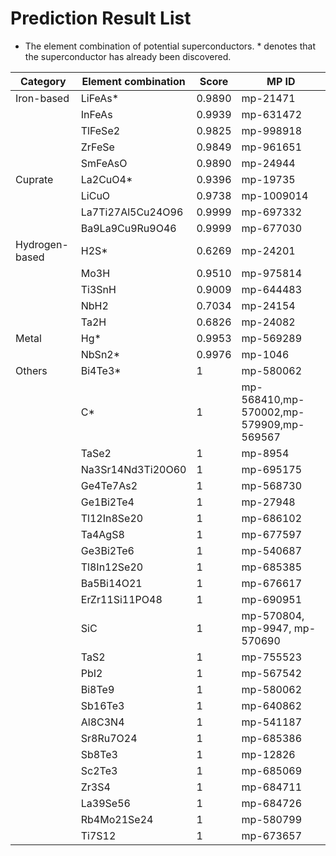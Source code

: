 # Prediction Result List
- The element combination of potential superconductors. * denotes that the superconductor has already been discovered.

|Category|Element combination|Score|MP ID|
|--------|--------|-------|-------|
| Iron-based|LiFeAs* | 0.9890 | mp-21471|
|  | InFeAs | 0.9939| mp-631472|
| | TlFeSe2 | 0.9825|mp-998918|
| | ZrFeSe | 0.9849| mp-961651|
| | SmFeAsO | 0.9890|mp-24944|
|Cuprate | La2CuO4* | 0.9396 | mp-19735|
| | LiCuO | 0.9738 | mp-1009014|
| | La7Ti27Al5Cu24O96 | 0.9999 | mp-697332|
| | Ba9La9Cu9Ru9O46 | 0.9999 | mp-677030|
|Hydrogen-based  | H2S* |  0.6269 | mp-24201|
| | Mo3H |  0.9510 | mp-975814|
| | Ti3SnH |  0.9009| mp-644483|
| | NbH2 |  0.7034 | mp-24154|
| | Ta2H |  0.6826 | mp-24082|
|Metal | Hg* | 0.9953 |  mp-569289|
| | NbSn2* | 0.9976 | mp-1046|
| Others | Bi4Te3* | 1 | mp-580062 |
| |C* | 1  | mp-568410,mp-570002,mp-579909,mp-569567|
| |TaSe2 | 1 | mp-8954 |
| |Na3Sr14Nd3Ti20O60 | 1 | mp-695175 |
| |Ge4Te7As2 | 1  | mp-568730|
| |Ge1Bi2Te4 | 1 | mp-27948 |
| |Tl12In8Se20 | 1 | mp-686102 |
| |Ta4AgS8 | 1  | mp-677597|
| |Ge3Bi2Te6 | 1 | mp-540687 |
| |Tl8In12Se20 | 1 | mp-685385 |
| |Ba5Bi14O21 | 1 | mp-676617 |
| |ErZr11Si11PO48 | 1 | mp-690951 |
| |SiC | 1 | mp-570804, mp-9947, mp-570690|
| |TaS2 | 1 | mp-755523 |
| |PbI2 | 1 | mp-567542 |
| |Bi8Te9 | 1 | mp-580062 |
| |Sb16Te3 | 1 | mp-640862 |
| |Al8C3N4 | 1 | mp-541187 |
| |Sr8Ru7O24 | 1 | mp-685386 |
| |Sb8Te3 | 1 | mp-12826 |
| |Sc2Te3 | 1  | mp-685069 |
| |Zr3S4 | 1  | mp-684711 |
| |La39Se56 | 1 | mp-684726 |
| |Rb4Mo21Se24 | 1 | mp-580799 |
| |Ti7S12 | 1 | mp-673657 |
